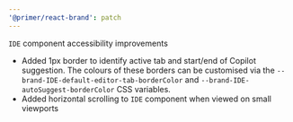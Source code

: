 ```yaml
---
'@primer/react-brand': patch
---
```


`IDE` component accessibility improvements

- Added 1px border to identify active tab and start/end of Copilot suggestion. The colours of these borders can be customised via the `--brand-IDE-default-editor-tab-borderColor` and `--brand-IDE-autoSuggest-borderColor` CSS variables.
- Added horizontal scrolling to `IDE` component when viewed on small viewports
